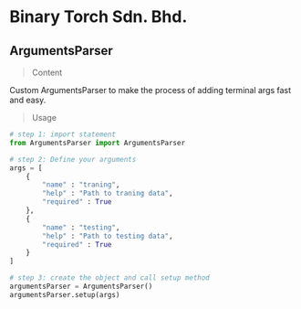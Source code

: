 # Binary Torch Sdn. Bhd.

## ArgumentsParser

> Content

Custom ArgumentsParser to make the process of adding terminal args fast and easy.

> Usage

```python
# step 1: import statement
from ArgumentsParser import ArgumentsParser

# step 2: Define your arguments
args = [
	{
		"name" : "traning",
		"help" : "Path to traning data",
		"required" : True
	},
	{
		"name" : "testing",
		"help" : "Path to testing data",
		"required" : True
	}
]

# step 3: create the object and call setup method
argumentsParser = ArgumentsParser()
argumentsParser.setup(args)

```